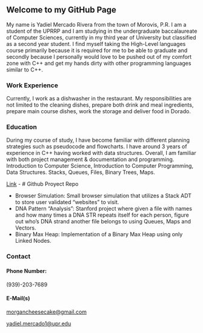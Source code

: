 ## Welcome to my GitHub Page

My name is Yadiel Mercado Rivera from the town of Morovis, P.R. I am a student of the UPRRP and I am studying in the undergraduate baccalaureate of Computer Sciences, currently in my third year of University but classified as a second year student. I find myself taking the High-Level languages course primarily because it is required for me to be able to graduate and secondly because I personally would love to be pushed out of my comfort zone with C++ and get my hands dirty with other programming languages similar to C++.

### Work Experience

Currently, I work as a dishwasher in the restaurant.  My responsibilities are not limited to the cleaning dishes, prepare both drink and meal ingredients, prepare main course dishes, work the storage and deliver food in Dorado.


### Education

During my course of study, I have become familiar with different planning strategies such as pseudocode and flowcharts. I have around 3 years of experience in C++ having worked with data structures. Overall, I am familiar with both project management & documentation and programming.
Introduction to Computer Science, Introduction to Computer Programming, Data Structures.
Stacks, Queues, Files, Binary Trees, Maps.

[Link](https://github.com/ymrUPR/proyects) - # Github Proyect Repo
- Browser Simulation: Small browser simulation that utilizes a Stack ADT to store user validated “websites” to visit.
- DNA Pattern “Analysis”: Stanford project where given a file with names and how many times a DNA STR repeats itself for each person, figure out who’s DNA strand another file belongs to using Queues, Maps and Vectors.
- Binary Max Heap: Implementation of a Binary Max Heap using only Linked Nodes.


### Contact
#### Phone Number:
  (939)-203-7689
  
#### E-Mail(s)
  morgancheesecake@gmail.com
  
  yadiel.mercado1@upr.edu


